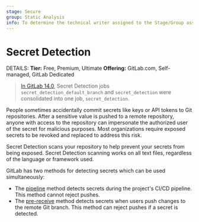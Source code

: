 ```yaml
---
stage: Secure
group: Static Analysis
info: To determine the technical writer assigned to the Stage/Group associated with this page, see https://handbook.gitlab.com/handbook/product/ux/technical-writing/#assignments
---
```


# Secret Detection

DETAILS:
**Tier:** Free, Premium, Ultimate
**Offering:** GitLab.com, Self-managed, GitLab Dedicated

> [In GitLab 14.0](https://gitlab.com/gitlab-org/gitlab/-/issues/297269), Secret Detection jobs `secret_detection_default_branch` and `secret_detection` were consolidated into one job, `secret_detection`.

People sometimes accidentally commit secrets like keys or API tokens to Git repositories. After a
sensitive value is pushed to a remote repository, anyone with access to the repository can
impersonate the authorized user of the secret for malicious purposes. Most organizations require
exposed secrets to be revoked and replaced to address this risk.

Secret Detection scans your repository to help prevent your secrets from being exposed. Secret
Detection scanning works on all text files, regardless of the language or framework used.

GitLab has two methods for detecting secrets which can be used simultaneously:

- The [pipeline](pipeline/index.md) method detects secrets during the project's CI/CD pipeline. This method cannot reject pushes.
- The [pre-receive](pre_receive/index.md) method detects secrets when users push changes to the
  remote Git branch. This method can reject pushes if a secret is detected.
